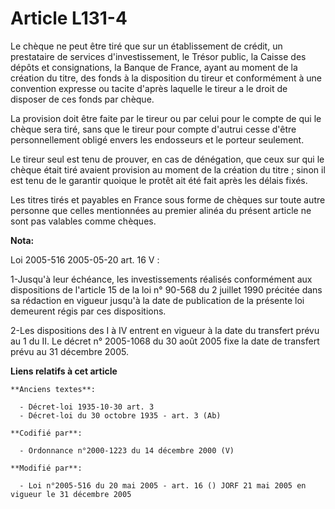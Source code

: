 # Article L131-4

Le chèque ne peut être tiré que sur un établissement de crédit, un prestataire de services d'investissement, le Trésor
public, la Caisse des dépôts et consignations, la Banque de France, ayant au moment de la création du titre, des fonds à la
disposition du tireur et conformément à une convention expresse ou tacite d'après laquelle le tireur a le droit de disposer
de ces fonds par chèque.

La provision doit être faite par le tireur ou par celui pour le compte de qui le chèque sera tiré, sans que le tireur pour
compte d'autrui cesse d'être personnellement obligé envers les endosseurs et le porteur seulement.

Le tireur seul est tenu de prouver, en cas de dénégation, que ceux sur qui le chèque était tiré avaient provision au moment
de la création du titre ; sinon il est tenu de le garantir quoique le protêt ait été fait après les délais fixés.

Les titres tirés et payables en France sous forme de chèques sur toute autre personne que celles mentionnées au premier
alinéa du présent article ne sont pas valables comme chèques.

**Nota:**

Loi 2005-516 2005-05-20 art. 16 V : 

1-Jusqu'à leur échéance, les investissements réalisés conformément aux dispositions de l'article 15 de la loi n° 90-568 du 2
juillet 1990 précitée dans sa rédaction en vigueur jusqu'à la date de publication de la présente loi demeurent régis par ces
dispositions. 

2-Les dispositions des I à IV entrent en vigueur à la date du transfert prévu au 1 du II. Le décret n° 2005-1068 du 30 août
2005 fixe la date de transfert prévu au 31 décembre 2005.

**Liens relatifs à cet article**

	**Anciens textes**:

	  - Décret-loi 1935-10-30 art. 3
	  - Décret-loi du 30 octobre 1935 - art. 3 (Ab)

	**Codifié par**:

	  - Ordonnance n°2000-1223 du 14 décembre 2000 (V)

	**Modifié par**:

	  - Loi n°2005-516 du 20 mai 2005 - art. 16 () JORF 21 mai 2005 en vigueur le 31 décembre 2005
